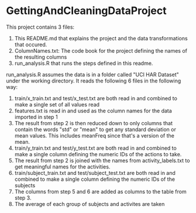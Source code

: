# GettingAndCleaningDataProject

This project contains 3 files:
1. This README.md that explains the project and the data transformations that occured.
2. ColumnNames.txt: The code book for the project defining the names of the resulting columns
3. run_analysis.R that runs the steps defined in this readme.

run_analysis.R assumes the data is in a folder called "UCI HAR Dataset" under the working directory.
It reads the following 6 files in the following way:
1. train/x_train.txt and test/x_test.txt are both read in and combined to make a single set of all values read
2. features.txt is read in and used as the column names for the data imported in step 1
3. The result from step 2 is then reduced down to only columns that contain the words "std" or "mean" to get any standard deviation or mean values.  This includes meanFreq since that's a version of the mean.
4. train/y_train.txt and test/y_test.txt are both read in and combined to make a single column defining the numeric IDs of the actions to take.  
5. The result from step 2 is joined with the names from activity_labels.txt to get meaningful names for the activities. 
6. train/subject_train.txt and test/subject_test.txt are both read in and combined to make a single column defining the numeric IDs of the subjects
7. The columns from step 5 and 6 are added as columns to the table from step 3.
8. The average of each group of subjects and activites are taken
